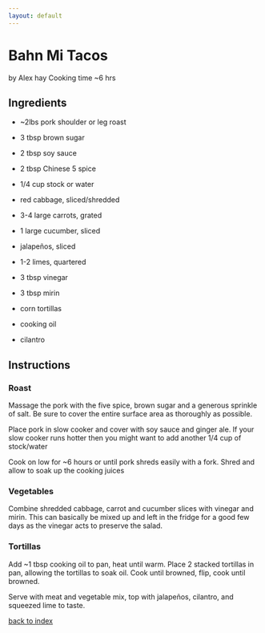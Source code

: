 ```yaml
---
layout: default
---
```


# Bahn Mi Tacos
by Alex hay
Cooking time ~6 hrs

## Ingredients

- ~2lbs pork shoulder or leg roast
- 3 tbsp brown sugar
- 2 tbsp soy sauce
- 2 tbsp Chinese 5 spice
- 1/4 cup stock or water

- red cabbage, sliced/shredded
- 3-4 large carrots, grated
- 1 large cucumber, sliced
- jalapeños, sliced
- 1-2 limes, quartered
- 3 tbsp vinegar
- 3 tbsp mirin
- corn tortillas
- cooking oil
- cilantro

## Instructions

### Roast
Massage the pork with the five spice, brown sugar and a generous sprinkle of salt. Be sure to cover the entire surface area as thoroughly as possible.

Place pork in slow cooker and cover with soy sauce and ginger ale. If your slow cooker runs hotter then you might want to add another 1/4 cup of stock/water

Cook on low for ~6 hours or until pork shreds easily with a fork. Shred and allow to soak up the cooking juices

### Vegetables
Combine shredded cabbage, carrot and cucumber slices with vinegar and mirin. This can basically be mixed up and left in the fridge for a good few days as the vinegar acts to preserve the salad.

### Tortillas
Add ~1 tbsp cooking oil to pan, heat until warm. Place 2 stacked tortillas in pan, allowing the tortillas to soak oil. Cook until browned, flip, cook until browned.

Serve with meat and vegetable mix, top with jalapeños, cilantro, and squeezed lime to taste.

[back to index](../)
